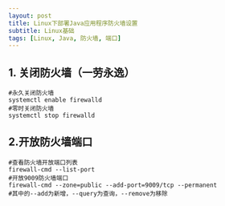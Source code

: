 ```yaml
---
layout: post
title: Linux下部署Java应用程序防火墙设置
subtitle: Linux基础
tags: [Linux, Java, 防火墙, 端口]
---
```


## 1. 关闭防火墙（一劳永逸）

```shell
#永久关闭防火墙
systemctl enable firewalld
#零时关闭防火墙
systemctl stop firewalld
```

## 2.开放防火墙端口

```shell
#查看防火墙开放端口列表
firewall-cmd --list-port
#开放9009防火墙端口
firewall-cmd --zone=public --add-port=9009/tcp --permanent
#其中的--add为新增，--query为查询，--remove为移除
```

